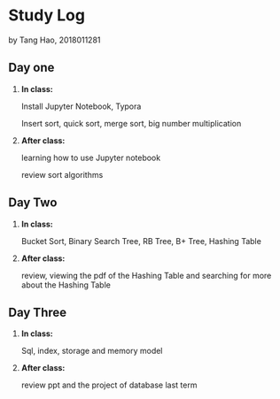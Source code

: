 # Study Log

by Tang Hao, 2018011281



## Day one

1. **In class:**

   Install Jupyter Notebook, Typora

   Insert sort, quick sort, merge sort, big number multiplication

2. **After class:**

   learning how to use Jupyter notebook

   review sort algorithms

## Day Two

1. **In class:**

   Bucket Sort, Binary Search Tree, RB Tree, B+ Tree, Hashing Table

2. **After class:**

   review, viewing the pdf of the Hashing Table and searching for more about the Hashing Table

## Day Three

1. **In class:**

   Sql, index, storage and memory model

2. **After class:**

   review ppt and the project of database last term